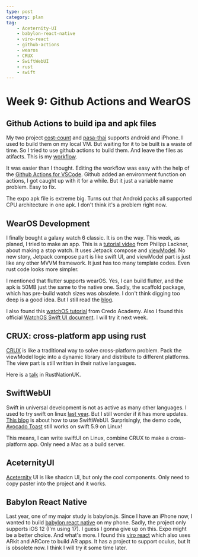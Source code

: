 ```yaml
---
type: post
category: plan
tag:
    - Aceternity-UI
    - babylon-react-native
    - viro-react
    - github-actions
    - wearos
    - CRUX
    - SwiftWebUI
    - rust
    - swift
---
```

# Week 9: Github Actions and WearOS

## Github Actions to build ipa and apk files

My two project [cost-count](https://github.com/gongbaodd/cost-count) and [pasa-thai](https://github.com/gongbaodd/pasa-thai) supports android and iPhone. I used to build them on my local VM. But waiting for it to be built is a waste of time. So I tried to use github actions to build them. And leave the files as atifacts. This is my [workflow](https://github.com/gongbaodd/cost-count/blob/master/.github/workflows/build.yml).

It was easier than I thought. Editing the workflow was easy with the help of the [Github Actions for VSCode](https://marketplace.visualstudio.com/items?itemName=GitHub.vscode-github-actions). Github added an environment function on actions, I got caught up with it for a while. But it just a variable name problem. Easy to fix.

The expo apk file is extreme big. Turns out that Android packs all supported CPU architecture in one apk. I don't think it's a problem right now.

## WearOS Development

I finally bought a galaxy watch 6 classic. It is on the way. This week, as planed, I tried to make an app. This is a [tutorial video](https://www.youtube.com/watch?v=irIGZj1YON8&t=85s&ab_channel=PhilippLackner) from Philipp Lackner, about making a stop watch. It uses Jetpack compose and [viewModel](https://developer.android.com/codelabs/basic-android-kotlin-compose-viewmodel-and-state#11). No new story, Jetpack compose part is like swift UI, and viewModel part is just like any other MVVM framework. It just has too many template codes. Even rust code looks more simpler.

I mentioned that flutter supports wearOS. Yes, I can build flutter, and the apk is 50MB just the same to the native one. Sadly, the scaffold package, which has pre-build watch sizes was obsolete. I don't think digging too deep is a good idea. But I still read the [blog](https://verygood.ventures/blog/building-wear-os-apps-with-flutter-a-very-good-guide).

I also found this [watchOS tutorial](https://www.youtube.com/watch?v=DfWQV_NaS9I&ab_channel=CredoAcademy) from Credo Academy. Also I found this official [WatchOS Swift UI document](https://developer.apple.com/documentation/watchos-apps/creating-an-intuitive-and-effective-ui-in-watchos-10). I will try it next week.

## CRUX: cross-platform app using rust

[CRUX](https://redbadger.github.io/crux/) is like a traditional way to solve cross-platform problem. Pack the viewModel logic into a dynamic library and distribute to different platforms. The view part is still written in their native languages. 

Here is a [talk](https://www.youtube.com/watch?v=cWCZms92-1g&ab_channel=RustNationUK) in RustNationUK. 

## SwiftWebUI

Swift in universal development is not as active as many other languages. I used to try swift on linux [last year](../../../2023/07//22/29th-week-geospatial). But I still wonder if it has more updates. [This blog](https://www.infoq.cn/article/0h_gxyqzgbawockkyfsg) is about how to use SwiftWebUI. Surprisingly, the demo code, [Avocado Toast](https://github.com/SwiftWebUI/AvocadoToast) still works on swift 5.9 on Linux!

This means, I can write swiftUI on Linux, combine CRUX to make a cross-platform app. Only need a Mac as a build server.

## AceternityUI

[Aceternity](https://ui.aceternity.com/) UI is like shadcn UI, but only the cool components. Only need to copy paster into the project and it works.

## Babylon React Native

Last year, one of my major study is babylon.js. Since I have an iPhone now, I wanted to build [babylon react native](https://www.babylonjs.com/reactnative/) on my phone. Sadly, the project only supports iOS 12 (I'm using 17). I guess I gonna give up on this. Expo might be a better choice. And what's more. I found this [viro react](https://viro-community.readme.io/docs/overview) which also uses ARkit and ARCore to build AR apps. It has a project to support oculus, but It is obsolete now. I think I will try it some time later.

